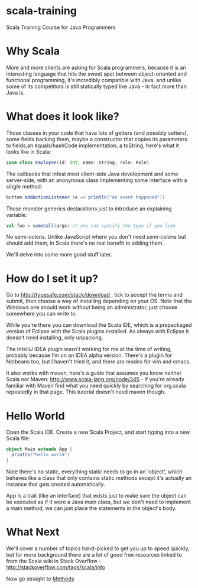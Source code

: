 scala-training
==============

Scala Training Course for Java Programmers

Why Scala
=========

More and more clients are asking for Scala programmers, because it is an interesting language that hits the sweet spot between object-oriented and functional programming, it's incredibly compatible with Java, and unlike some of its competitors is still statically typed like Java - in fact more than Java is.

What does it look like?
=======================

Those classes in your code that have lots of getters (and possibly setters), some fields backing them, maybe a constructor that copies its parameters to fields,an equals/hashCode implementation, a toString, here's what it looks like in Scala:

```scala
case class Employee(id: Int, name: String, role: Role)
```

The callbacks that infest most client-side Java development and some server-side, with an anonymous class implementing some interface with a single method:

```scala
button addActionListener (e => println("An event happened"))
```

Those monster generics declarations just to introduce an explaining variable:

```scala
val foo = someCall(args) // you can specify the type if you like
```

No semi-colons.  Unlike JavaScript where you don't need semi-colons but should add them, in Scala there's no real benefit to adding them.

We'll delve into some more good stuff later.

How do I set it up?
===================

Go to http://typesafe.com/stack/download , tick to accept the terms and submit, then choose a way of installing depending on your OS.  Note that the Windows one should work without being an administrator, just choose somewhere you can write to.

While you're there you can download the Scala IDE, which is a prepackaged version of Eclipse with the Scala plugins installed.  As always with Eclipse it doesn't need installing, only unpacking.

The IntelliJ IDEA plugin wasn't working for me at the time of writing, probably because I'm on an IDEA alpha version.  There's a plugin for Netbeans too, but I haven't tried it, and there are modes for vim and emacs.

It also works with maven, here's a guide that assumes you know neither Scala nor Maven: http://www.scala-lang.org/node/345 - if you're already familiar with Maven find what you need quickly by searching for org.scala repeatedly in that page.  This tutorial doesn't need maven though.

Hello World
===========

Open the Scala IDE.  Create a new Scala Project, and start typing into a new Scala file:

```scala
object Main extends App {
  println("hello world")
}
```

Note there's no static, everything static needs to go in an 'object', which behaves like a class that only contains static methods except it's actually an instance that gets created automatically.

App is a trait (like an interface) that exists just to make sure the object can be executed as if it were a Java main class, but we don't need to implement a main method, we can just place the statements in the object's body.

What Next
=========

We'll cover a number of topics hand-picked to get you up to speed quickly, but for more background there are a lot of good free resources linked to from the Scala wiki in Stack Overflow - http://stackoverflow.com/tags/scala/info

Now go straight to [Methods](Methods.md)
